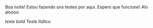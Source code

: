 Boa noite! Estou fazendo uns testes por aqui. Espero que funcione!
  Alo aloooo
  
  *teste bold* 
  _Teste Itálico_
